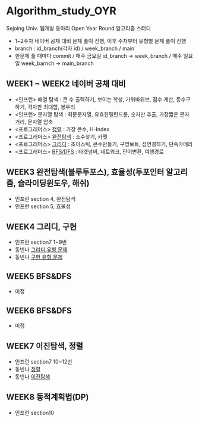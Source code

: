 # Algorithm_study_OYR

Sejoing Univ. 웹개발 동아리 Open Year Round 알고리즘 스터디

-   1~2주차 네이버 공채 대비 문제 풀이 진행, 이후 주차부터 유형별 문제 풀이 진행
-   branch : id_branch(각자 id) / week_branch / main
-   한문제 풀 때마다 commit / 매주 금요일 id_branch -> week_branch / 매주 일요일 week_barnch -> main_branch



## WEEK1 ~ WEEK2 네이버 공채 대비
- <인프런> 배열 탐색 : 큰 수 출력하기, 보이는 학생, 가위바위보, 점수 계산, 등수구하기, 격자판 최대합, 봉우리
- <인프런> 문자열 탐색 : 회문문자열, 유효한팰린드룸, 숫자만 추출, 가장짧은 문자거리, 문자열 압축
- <프로그래머스> [정렬](https://programmers.co.kr/learn/courses/30/parts/12198) : 가장 큰수, H-Index 
- <프로그래머스> [완전탐색](https://programmers.co.kr/learn/courses/30/parts/12230) : 소수찾기, 카펫
- <프로그래머스> [그리디](https://programmers.co.kr/learn/courses/30/parts/12244) : 조이스틱, 큰수만들기, 구명보트, 섬연결하기, 단속카메라
- <프로그래머스> [BFS/DFS](https://programmers.co.kr/learn/courses/30/parts/12421) : 타겟넘버, 네트워크, 단어변환, 여행경로


## WEEK3 완전탐색(블루투포스), 효율성(투포인터 알고리즘, 슬라이딩윈도우, 해쉬)
- 인프런 section 4, 완전탐색 
- 인프런 section 5, 효울성 


## WEEK4 그리디, 구현
- 인프런 section7 1~9번
- 동빈나 [그리디 유형 문제](https://github.com/ndb796/python-for-coding-test#11%EC%9E%A5-%EA%B7%B8%EB%A6%AC%EB%94%94)
- 동빈나 [구현 유형 문제](https://github.com/ndb796/python-for-coding-test#12%EC%9E%A5-%EA%B5%AC%ED%98%84)


## WEEK5 BFS&DFS
- 미정


## WEEK6 BFS&DFS
- 미정


## WEEK7 이진탐색, 정렬
- 인프런 section7 10~12번
- 동빈나 [정렬](https://github.com/ndb796/python-for-coding-test#14%EC%9E%A5-%EC%A0%95%EB%A0%AC)
- 동빈나 [이진탐색](https://github.com/ndb796/python-for-coding-test#15%EC%9E%A5-%EC%9D%B4%EC%A7%84-%ED%83%90%EC%83%89)

## WEEK8 동적계획법(DP)
- 인프런 section10
